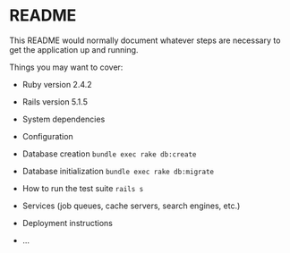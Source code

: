# README

This README would normally document whatever steps are necessary to get the
application up and running.

Things you may want to cover:

* Ruby version
  2.4.2

* Rails version
  5.1.5

* System dependencies

* Configuration

* Database creation
  `bundle exec rake db:create`

* Database initialization
  `bundle exec rake db:migrate`

* How to run the test suite
  `rails s`

* Services (job queues, cache servers, search engines, etc.)

* Deployment instructions

* ...

